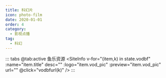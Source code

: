 ```yaml
---
title: 科幻片
icon: photo-film
date: 2020-01-01
order: 4
category:
  - 影视点播
tag:
  - 科幻
---
```


<ArtPlayer :src="state.src" :config="artConfig(Hls,state.PlayList)" type="Hls" />

::: tabs
@tab:active 鱼乐资源
<SiteInfo v-for="(item,k) in state.vodbf" :name="item.title" desc="" :logo="item.vod_pic" :preview="item.vod_pic" url=""
@click="vodbfurl(k)" />
:::

<script setup lang="ts">
  import { vod } from 'db'
  import { artConfig, Hls } from 'cps/artConst'
  import { useStorage } from '@vueuse/core'
  import { onMounted, nextTick, onDeactivated } from "vue";

  const state = useStorage(
    "vod-khp",
    {
      src: "",
      vodbf: [],
      PlayList: []
    }
  )

  onMounted(() => {
    nextTick(async () => {
      const bfzy = await vod.find({ "name": "ylzy-9" })
      state.value.vodbf = bfzy.data
      vodbfurl(0)
    })
  });

  const vodbfurl = (key) => {
    const { vodbf } = state.value
    state.value.PlayList = vodbf
    state.value.src = vodbf[key].url
  }

</script>
